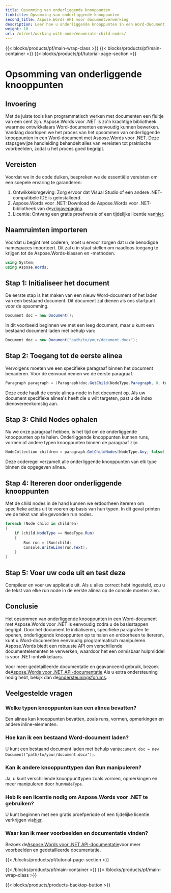 ```yaml
---
title: Opsomming van onderliggende knooppunten
linktitle: Opsomming van onderliggende knooppunten
second_title: Aspose.Words API voor documentverwerking
description: Leer hoe u onderliggende knooppunten in een Word-document kunt nummeren met Aspose.Words voor .NET met deze stapsgewijze zelfstudie.
weight: 10
url: /nl/net/working-with-node/enumerate-child-nodes/
---
```


{{< blocks/products/pf/main-wrap-class >}}
{{< blocks/products/pf/main-container >}}
{{< blocks/products/pf/tutorial-page-section >}}

# Opsomming van onderliggende knooppunten

## Invoering

Met de juiste tools kan programmatisch werken met documenten een fluitje van een cent zijn. Aspose.Words voor .NET is zo'n krachtige bibliotheek waarmee ontwikkelaars Word-documenten eenvoudig kunnen bewerken. Vandaag doorlopen we het proces van het opsommen van onderliggende knooppunten in een Word-document met Aspose.Words voor .NET. Deze stapsgewijze handleiding behandelt alles van vereisten tot praktische voorbeelden, zodat u het proces goed begrijpt.

## Vereisten

Voordat we in de code duiken, bespreken we de essentiële vereisten om een soepele ervaring te garanderen:

1. Ontwikkelomgeving: Zorg ervoor dat Visual Studio of een andere .NET-compatibele IDE is geïnstalleerd.
2.  Aspose.Words voor .NET: Download de Aspose.Words voor .NET-bibliotheek van de[vrijgavepagina](https://releases.aspose.com/words/net/).
3.  Licentie: Ontvang een gratis proefversie of een tijdelijke licentie van[hier](https://purchase.aspose.com/temporary-license/).

## Naamruimten importeren

Voordat u begint met coderen, moet u ervoor zorgen dat u de benodigde namespaces importeert. Dit zal u in staat stellen om naadloos toegang te krijgen tot de Aspose.Words-klassen en -methoden.

```csharp
using System;
using Aspose.Words;
```

## Stap 1: Initialiseer het document

De eerste stap is het maken van een nieuw Word-document of het laden van een bestaand document. Dit document zal dienen als ons startpunt voor de opsomming.

```csharp
Document doc = new Document();
```

In dit voorbeeld beginnen we met een leeg document, maar u kunt een bestaand document laden met behulp van:

```csharp
Document doc = new Document("path/to/your/document.docx");
```

## Stap 2: Toegang tot de eerste alinea

Vervolgens moeten we een specifieke paragraaf binnen het document benaderen. Voor de eenvoud nemen we de eerste paragraaf.

```csharp
Paragraph paragraph = (Paragraph)doc.GetChild(NodeType.Paragraph, 0, true);
```

Deze code haalt de eerste alinea-node in het document op. Als uw document specifieke alinea's heeft die u wilt targeten, past u de index dienovereenkomstig aan.

## Stap 3: Child Nodes ophalen

Nu we onze paragraaf hebben, is het tijd om de onderliggende knooppunten op te halen. Onderliggende knooppunten kunnen runs, vormen of andere typen knooppunten binnen de paragraaf zijn.

```csharp
NodeCollection children = paragraph.GetChildNodes(NodeType.Any, false);
```

Deze coderegel verzamelt alle onderliggende knooppunten van elk type binnen de opgegeven alinea.

## Stap 4: Itereren door onderliggende knooppunten

Met de child nodes in de hand kunnen we erdoorheen itereren om specifieke acties uit te voeren op basis van hun typen. In dit geval printen we de tekst van alle gevonden run nodes.

```csharp
foreach (Node child in children)
{
    if (child.NodeType == NodeType.Run)
    {
        Run run = (Run)child;
        Console.WriteLine(run.Text);
    }
}
```

## Stap 5: Voer uw code uit en test deze

Compileer en voer uw applicatie uit. Als u alles correct hebt ingesteld, zou u de tekst van elke run node in de eerste alinea op de console moeten zien.

## Conclusie

Het opsommen van onderliggende knooppunten in een Word-document met Aspose.Words voor .NET is eenvoudig zodra u de basisstappen begrijpt. Door het document te initialiseren, specifieke paragrafen te openen, onderliggende knooppunten op te halen en erdoorheen te itereren, kunt u Word-documenten eenvoudig programmatisch manipuleren. Aspose.Words biedt een robuuste API om verschillende documentelementen te verwerken, waardoor het een onmisbaar hulpmiddel is voor .NET-ontwikkelaars.

 Voor meer gedetailleerde documentatie en geavanceerd gebruik, bezoek de[Aspose.Words voor .NET API-documentatie](https://reference.aspose.com/words/net/) Als u extra ondersteuning nodig hebt, bekijk dan de[ondersteuningsforums](https://forum.aspose.com/c/words/8).

## Veelgestelde vragen

### Welke typen knooppunten kan een alinea bevatten?
Een alinea kan knooppunten bevatten, zoals runs, vormen, opmerkingen en andere inline-elementen.

### Hoe kan ik een bestaand Word-document laden?
 U kunt een bestaand document laden met behulp van`Document doc = new Document("path/to/your/document.docx");`.

### Kan ik andere knooppunttypen dan Run manipuleren?
 Ja, u kunt verschillende knooppunttypen zoals vormen, opmerkingen en meer manipuleren door hun`NodeType`.

### Heb ik een licentie nodig om Aspose.Words voor .NET te gebruiken?
 U kunt beginnen met een gratis proefperiode of een tijdelijke licentie verkrijgen via[hier](https://purchase.aspose.com/temporary-license/).

### Waar kan ik meer voorbeelden en documentatie vinden?
 Bezoek de[Aspose.Words voor .NET API-documentatie](https://reference.aspose.com/words/net/)voor meer voorbeelden en gedetailleerde documentatie.

{{< /blocks/products/pf/tutorial-page-section >}}

{{< /blocks/products/pf/main-container >}}
{{< /blocks/products/pf/main-wrap-class >}}

{{< blocks/products/products-backtop-button >}}
